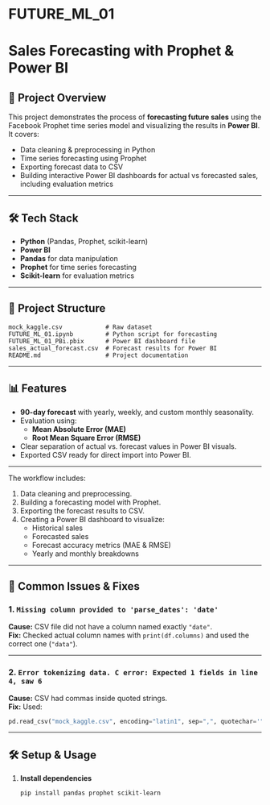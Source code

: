 # FUTURE_ML_01

# Sales Forecasting with Prophet & Power BI

## 📌 Project Overview
This project demonstrates the process of **forecasting future sales** using the Facebook Prophet time series model and visualizing the results in **Power BI**.  
It covers:
- Data cleaning & preprocessing in Python
- Time series forecasting using Prophet
- Exporting forecast data to CSV
- Building interactive Power BI dashboards for actual vs forecasted sales, including evaluation metrics

---

## 🛠️ Tech Stack
- **Python** (Pandas, Prophet, scikit-learn)
- **Power BI**
- **Pandas** for data manipulation
- **Prophet** for time series forecasting
- **Scikit-learn** for evaluation metrics

---

## 📂 Project Structure
```
mock_kaggle.csv            # Raw dataset
FUTURE_ML_01.ipynb         # Python script for forecasting
FUTURE_ML_01_PBi.pbix      # Power BI dashboard file
sales_actual_forecast.csv  # Forecast results for Power BI
README.md                  # Project documentation
```

---

## 📊 Features
- **90-day forecast** with yearly, weekly, and custom monthly seasonality.
- Evaluation using:
  - **Mean Absolute Error (MAE)**
  - **Root Mean Square Error (RMSE)**
- Clear separation of actual vs. forecast values in Power BI visuals.
- Exported CSV ready for direct import into Power BI.

---

The workflow includes:
1. Data cleaning and preprocessing.
2. Building a forecasting model with Prophet.
3. Exporting the forecast results to CSV.
4. Creating a Power BI dashboard to visualize:
   - Historical sales
   - Forecasted sales
   - Forecast accuracy metrics (MAE & RMSE)
   - Yearly and monthly breakdowns

---

## 🐞 Common Issues & Fixes

### 1. `Missing column provided to 'parse_dates': 'date'`
**Cause:** CSV file did not have a column named exactly `"date"`.  
**Fix:** Checked actual column names with `print(df.columns)` and used the correct one (`"data"`).

---

### 2. `Error tokenizing data. C error: Expected 1 fields in line 4, saw 6`
**Cause:** CSV had commas inside quoted strings.  
**Fix:** Used:
```python
pd.read_csv("mock_kaggle.csv", encoding="latin1", sep=",", quotechar='"')
```

---

## 🛠️ Setup & Usage
1. **Install dependencies**
   ```bash
   pip install pandas prophet scikit-learn
   ```
